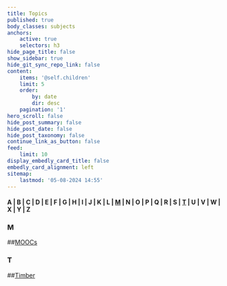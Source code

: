 ```yaml
---
title: Topics
published: true
body_classes: subjects
anchors:
    active: true
    selectors: h3
hide_page_title: false
show_sidebar: true
hide_git_sync_repo_link: false
content:
    items: '@self.children'
    limit: 5
    order:
        by: date
        dir: desc
    pagination: '1'
hero_scroll: false
hide_post_summary: false
hide_post_date: false
hide_post_taxonomy: false
continue_link_as_button: false
feed:
    limit: 10
display_embedly_card_title: false
embedly_card_alignment: left
sitemap:
    lastmod: '05-08-2024 14:55'
---
```


#### A | B | C  | D | E | F | G | H | I | J | K | L | [M](#m) | N | O | P | Q | R | S | [T](#t) | U | V | W | X | Y | Z

### M
##[MOOCs](../topics/moocs)

### T
##[Timber](../topics/timber)